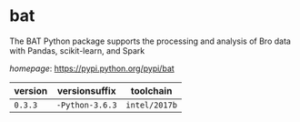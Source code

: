# bat

The BAT Python package supports the processing and analysis of Bro data with Pandas, scikit-learn, and Spark

*homepage*: <https://pypi.python.org/pypi/bat>

version | versionsuffix | toolchain
--------|---------------|----------
``0.3.3`` | ``-Python-3.6.3`` | ``intel/2017b``
